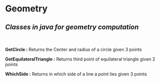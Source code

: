 # Geometry
<i>Classes in java for geometry computation</i>
-----------------------------------------------------------------------------------------------------------------
<br></br>
<b>GetCircle :</b> Returns the Center and radius of a circle given 3 points

<b>GetEquilateralTriangle :</b> Returns third point of equilateral triangle given 2 points

<b>WhichSide :</b> Returns in which side of a line a point lies given 3 points
